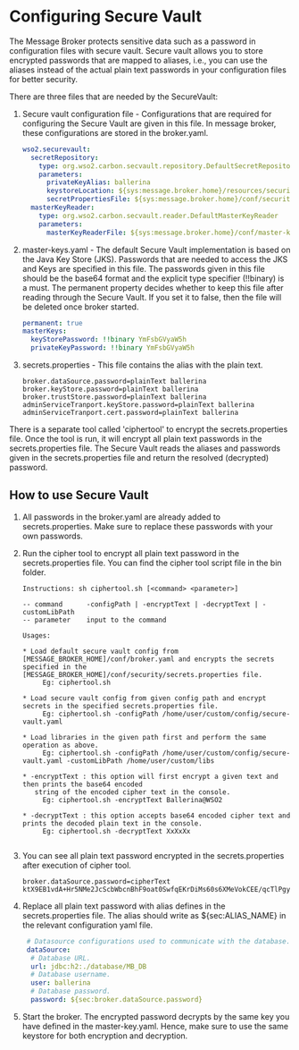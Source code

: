 # Configuring Secure Vault

The Message Broker protects sensitive data such as a password in configuration files with secure vault. Secure vault 
allows you to store encrypted passwords that are mapped to aliases, i.e., you can use the aliases instead of the actual 
plain text passwords in your configuration files for better security.

There are three files that are needed by the SecureVault:

1. Secure vault configuration file - Configurations that are required for configuring the Secure Vault are given in 
this file. In message broker, these configurations are stored in the broker.yaml. 

    ```yaml
    wso2.securevault:
      secretRepository:
        type: org.wso2.carbon.secvault.repository.DefaultSecretRepository
        parameters:
          privateKeyAlias: ballerina
          keystoreLocation: ${sys:message.broker.home}/resources/security/keystore.jks
          secretPropertiesFile: ${sys:message.broker.home}/conf/security/secrets.properties
      masterKeyReader:
        type: org.wso2.carbon.secvault.reader.DefaultMasterKeyReader
        parameters:
          masterKeyReaderFile: ${sys:message.broker.home}/conf/master-keys.yaml
    ```

2. master-keys.yaml - The default Secure Vault implementation is based on the Java Key Store (JKS). Passwords that are 
needed to access the JKS and Keys are specified in this file. The passwords given in this file should be the base64 
format and the explicit type specifier (!!binary) is a must. The permanent property decides whether to keep this file 
after reading through the Secure Vault. If you set it to false, then the file will be deleted once broker started.

    ```yaml
    permanent: true
    masterKeys:
      keyStorePassword: !!binary YmFsbGVyaW5h
      privateKeyPassword: !!binary YmFsbGVyaW5h
    ```

3. secrets.properties - This file contains the alias with the plain text.

    ```properties
    broker.dataSource.password=plainText ballerina
    broker.keyStore.password=plainText ballerina
    broker.trustStore.password=plainText ballerina
    adminServiceTranport.keyStore.password=plainText ballerina
    adminServiceTranport.cert.password=plainText ballerina
    ```

There is a separate tool called 'ciphertool' to encrypt the secrets.properties file. Once the tool is run, it will 
encrypt all plain text passwords in the secrets.properties file. The Secure Vault reads the aliases and passwords given 
in the secrets.properties file and return the resolved (decrypted) password.

## How to use Secure Vault

1. All passwords in the broker.yaml are already added to secrets.properties. Make 
sure to replace these passwords with your own passwords.

2. Run the cipher tool to encrypt all plain text password in the secrets.properties file. You can find the cipher tool 
script file in the bin folder.
    
    ```text
    Instructions: sh ciphertool.sh [<command> <parameter>]
    
    -- command      -configPath | -encryptText | -decryptText | -customLibPath
    -- parameter    input to the command
    
    Usages:
    
    * Load default secure vault config from [MESSAGE_BROKER_HOME]/conf/broker.yaml and encrypts the secrets specified in the [MESSAGE_BROKER_HOME]/conf/security/secrets.properties file. 
         Eg: ciphertool.sh
    
    * Load secure vault config from given config path and encrypt secrets in the specified secrets.properties file.
         Eg: ciphertool.sh -configPath /home/user/custom/config/secure-vault.yaml
    
    * Load libraries in the given path first and perform the same operation as above.
         Eg: ciphertool.sh -configPath /home/user/custom/config/secure-vault.yaml -customLibPath /home/user/custom/libs
    
    * -encryptText : this option will first encrypt a given text and then prints the base64 encoded
       string of the encoded cipher text in the console.
         Eg: ciphertool.sh -encryptText Ballerina@WSO2
    
    * -decryptText : this option accepts base64 encoded cipher text and prints the decoded plain text in the console.
         Eg: ciphertool.sh -decryptText XxXxXx   
     
    ```

3. You can see all plain text password encrypted in the secrets.properties after execution of cipher tool.

    ```properties
    broker.dataSource.password=cipherText ktX9EB1vdA+Hr5NMe2JcScbWbcnBhF9oat0SwfqEKrDiMs60s6XMeVokCEE/qcTlPgy/oKpSVxy/kOTIUOajO7DqCRBgiWCp06eIrpGGyV5Q7b/WERw52yM7UUyKhZpaJR78UDZ2d5zad3LKMJhQVwIJ0JEMERp2Y5tOx3GUvCzNlsecRWyYGe8shKhXA2yC14y2FoaHJBQKwhMpUheuHIQIuPq903tal444NYg63UyD+vrjKr841BEE+7QxVugatuVap5yeOeNVDNXFNw2YPfFsJTR/QSN8hwhBWFcCPltR4cxd03movvuMLwYO3EWKIc+nR9qZ894ha7nATD6L+g\=\=
    ```

4. Replace all plain text password with alias defines in the secrets.properties file. The alias should write as ${sec:ALIAS_NAME} 
in the relevant configuration yaml file.

    ```yaml
     # Datasource configurations used to communicate with the database.
     dataSource:
      # Database URL.
      url: jdbc:h2:./database/MB_DB
      # Database username.
      user: ballerina
      # Database password.
      password: ${sec:broker.dataSource.password}
    ```
    
5. Start the broker. The encrypted password decrypts by the same key you have defined in the master-key.yaml. Hence, 
   make sure to use the same keystore for both encryption and decryption. 